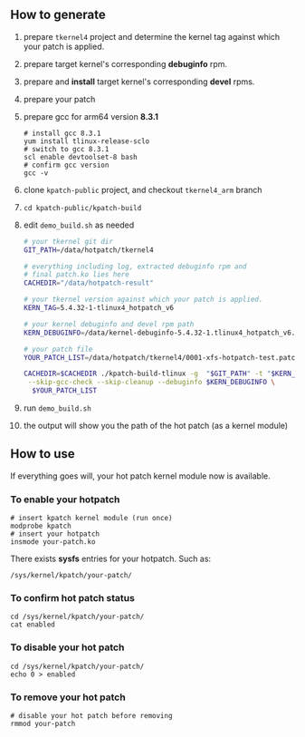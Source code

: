 ## How to generate

1. prepare `tkernel4` project and determine the kernel tag against which your patch is applied.

2. prepare target kernel's corresponding **debuginfo** rpm.

3. prepare and **install** target kernel's corresponding **devel** rpms.

4. prepare your patch

5. prepare gcc for arm64 version **8.3.1**

   ```shell
   # install gcc 8.3.1
   yum install tlinux-release-sclo
   # switch to gcc 8.3.1
   scl enable devtoolset-8 bash
   # confirm gcc version
   gcc -v
   ```

6. clone `kpatch-public` project, and checkout `tkernel4_arm` branch

7. `cd kpatch-public/kpatch-build`

8. edit `demo_build.sh` as needed

   ```bash
   # your tkernel git dir
   GIT_PATH=/data/hotpatch/tkernel4
   
   # everything including log, extracted debuginfo rpm and
   # final patch.ko lies here
   CACHEDIR="/data/hotpatch-result"
   
   # your tkernel version against which your patch is applied.
   KERN_TAG=5.4.32-1-tlinux4_hotpatch_v6
   
   # your kernel debuginfo and devel rpm path
   KERN_DEBUGINFO=/data/kernel-debuginfo-5.4.32-1.tlinux4_hotpatch_v6.tl2.aarch64.rpm
   
   # your patch file
   YOUR_PATCH_LIST=/data/hotpatch/tkernel4/0001-xfs-hotpatch-test.patch
   
   CACHEDIR=$CACHEDIR ./kpatch-build-tlinux -g  "$GIT_PATH" -t "$KERN_TAG"  \
   	--skip-gcc-check --skip-cleanup --debuginfo $KERN_DEBUGINFO \
   	 $YOUR_PATCH_LIST
   ```

9. run `demo_build.sh`

10. the output will show you the  path of the hot patch (as a kernel module) 

## How to use

If everything goes will, your hot patch kernel module now is available. 

### To enable  your hotpatch

```shell
# insert kpatch kernel module (run once)
modprobe kpatch
# insert your hotpatch
insmode your-patch.ko
```

There exists **sysfs** entries for your hotpatch. Such as:

```shell
/sys/kernel/kpatch/your-patch/
```

### To confirm hot patch status

```shell
cd /sys/kernel/kpatch/your-patch/
cat enabled
```

### To disable your hot patch

```shell
cd /sys/kernel/kpatch/your-patch/
echo 0 > enabled
```

### To remove your hot patch

```shell
# disable your hot patch before removing
rmmod your-patch
```



